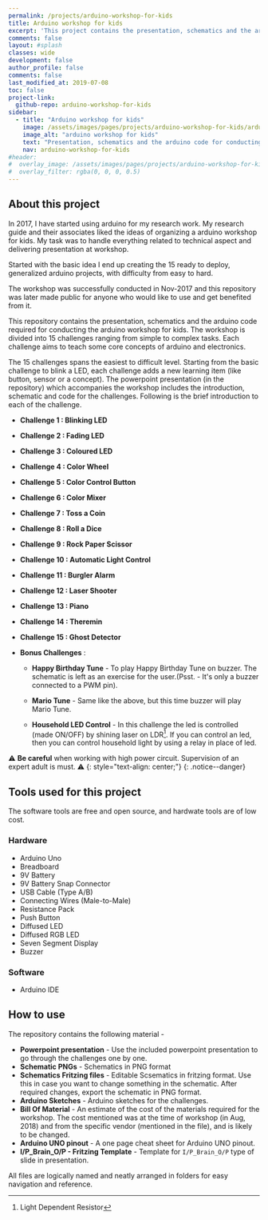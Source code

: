 ```yaml
---
permalink: /projects/arduino-workshop-for-kids
title: Arduino workshop for kids
excerpt: 'This project contains the presentation, schematics and the arduino code required for conducting the arduino workshop for kids.'
comments: false
layout: #splash
classes: wide
development: false
author_profile: false
comments: false
last_modified_at: 2019-07-08
toc: false
project-link:
  github-repo: arduino-workshop-for-kids
sidebar:
  - title: "Arduino workshop for kids"
    image: /assets/images/pages/projects/arduino-workshop-for-kids/arduino-workshop-for-kids-small.jpg
    image_alt: "arduino workshop for kids"
    text: "Presentation, schematics and the arduino code for conducting the arduino workshop for kids."
    nav: arduino-workshop-for-kids
#header:
#  overlay_image: /assets/images/pages/projects/arduino-workshop-for-kids/arduino-workshop-for-kids-header.jpg
#  overlay_filter: rgba(0, 0, 0, 0.5)
---
```


## About this project

In 2017, I have started using arduino for my research work. My research guide and their associates liked the ideas of organizing a arduino workshop for kids. My task was to handle everything related to technical aspect and delivering presentation at workshop.

Started with the basic idea I end up creating the 15 ready to deploy, generalized arduino projects, with difficulty from easy to hard.

The workshop was successfully conducted in Nov-2017 and this repository was later made public for anyone who would like to use and get benefited from it.

This  repository contains the presentation, schematics and the arduino code required for conducting the arduino workshop for kids. The workshop is divided into 15 challenges ranging from simple to complex tasks. Each challenge aims to teach some core concepts of arduino and electronics.


The 15 challenges spans the easiest to difficult level. Starting from the basic challenge to blink a LED, each challenge adds a new learning item (like button, sensor or a concept). The powerpoint presentation (in the repository) which accompanies the workshop includes the introduction, schematic and code for the challenges. Following is the brief introduction to each of the challenge.

- **Challenge 1 : Blinking LED** 


- **Challenge 2 : Fading LED**

- **Challenge 3 : Coloured LED**

- **Challenge 4 : Color Wheel**

- **Challenge 5 : Color Control Button**

- **Challenge 6 : Color Mixer**

- **Challenge 7 : Toss a Coin**

- **Challenge 8 : Roll a Dice**

- **Challenge 9 : Rock Paper Scissor**

- **Challenge 10 : Automatic Light Control**

- **Challenge 11 : Burgler Alarm**

- **Challenge 12 : Laser Shooter**

- **Challenge 13 : Piano**

- **Challenge 14 : Theremin**

- **Challenge 15 : Ghost Detector**

- **Bonus Challenges** : 
  * **Happy Birthday Tune** - To play Happy Birthday Tune on buzzer. The schematic is left as an exercise for the user.(Psst. - It's only a buzzer connected to a PWM pin).

  * **Mario Tune** - Same like the above, but this time buzzer will play Mario Tune.

  * **Household LED Control** - In this challenge the led is controlled (made ON/OFF) by shining laser on LDR[^ldr]. If you can control an led, then you can control household light by using a relay in place of led.
  
⚠️ **Be careful** when working with high power circuit. Supervision of an expert adult is must. ⚠️
{: style="text-align: center;"} 
{: .notice--danger}


## Tools used for this project

The software tools are free and open source, and hardwate tools are of low cost.

### Hardware

 - Arduino Uno
 - Breadboard
 - 9V Battery
 - 9V Battery Snap Connector
 - USB Cable (Type A/B)
 - Connecting Wires (Male-to-Male)
 - Resistance Pack
 - Push Button
 - Diffused LED
 - Diffused RGB LED
 - Seven Segment Display
 - Buzzer

### Software

 - Arduino IDE 



## How to use

The repository contains the following material -
- **Powerpoint presentation** - Use the included powerpoint presentation to go through the challenges one by one.
- **Schematic PNGs** - Schematics in PNG format
- **Schematics Fritzing files** - Editable Scsematics in fritzing format. Use this in case you want to change something in the schematic. After required changes, export the schematic in PNG format.
- **Arduino Sketches** - Arduino sketches for the challenges.
- **Bill Of Material** - An estimate of the cost of the materials required for the workshop. The cost mentioned was at the time of workshop (in Aug, 2018) and from the specific vendor (mentioned in the file), and is likely to be changed.
- **Arduino UNO pinout** - A one page cheat sheet for Arduino UNO pinout.
- **I/P_Brain_O/P - Fritzing Template** - Template for `I/P_Brain_O/P` type of slide in presentation.

All files are logically named and neatly arranged in folders for easy navigation and reference.


[^ldr]: Light Dependent Resistor